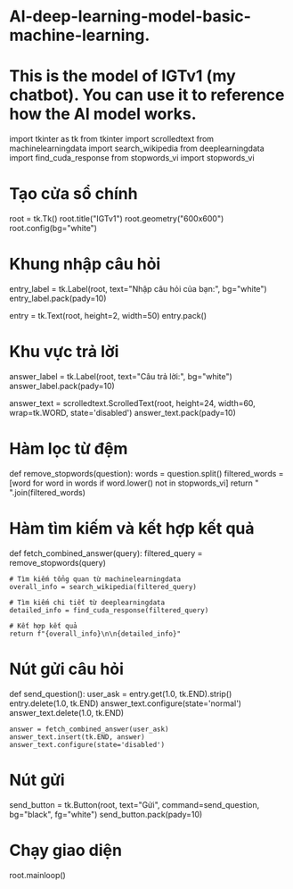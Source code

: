 # AI-deep-learning-model-basic-machine-learning. 
# This is the model of IGTv1 (my chatbot). You can use it to reference how the AI ​​model works.


import tkinter as tk
from tkinter import scrolledtext
from machinelearningdata import search_wikipedia
from deeplearningdata import find_cuda_response
from stopwords_vi import stopwords_vi

# Tạo cửa sổ chính
root = tk.Tk()
root.title("IGTv1")
root.geometry("600x600")
root.config(bg="white")

# Khung nhập câu hỏi
entry_label = tk.Label(root, text="Nhập câu hỏi của bạn:", bg="white")
entry_label.pack(pady=10)

entry = tk.Text(root, height=2, width=50)
entry.pack()

# Khu vực trả lời
answer_label = tk.Label(root, text="Câu trả lời:", bg="white")
answer_label.pack(pady=10)

answer_text = scrolledtext.ScrolledText(root, height=24, width=60, wrap=tk.WORD, state='disabled')
answer_text.pack(pady=10)

# Hàm lọc từ đệm
def remove_stopwords(question):
    words = question.split()
    filtered_words = [word for word in words if word.lower() not in stopwords_vi]
    return " ".join(filtered_words)

# Hàm tìm kiếm và kết hợp kết quả
def fetch_combined_answer(query):
    filtered_query = remove_stopwords(query)

    # Tìm kiếm tổng quan từ machinelearningdata
    overall_info = search_wikipedia(filtered_query)
    
    # Tìm kiếm chi tiết từ deeplearningdata
    detailed_info = find_cuda_response(filtered_query)

    # Kết hợp kết quả
    return f"{overall_info}\n\n{detailed_info}"

# Nút gửi câu hỏi
def send_question():
    user_ask = entry.get(1.0, tk.END).strip()
    entry.delete(1.0, tk.END)
    answer_text.configure(state='normal')
    answer_text.delete(1.0, tk.END)

    answer = fetch_combined_answer(user_ask)
    answer_text.insert(tk.END, answer)
    answer_text.configure(state='disabled')

# Nút gửi
send_button = tk.Button(root, text="Gửi", command=send_question, bg="black", fg="white")
send_button.pack(pady=10)

# Chạy giao diện
root.mainloop()


